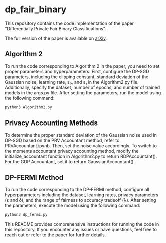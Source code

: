 # dp_fair_binary

This repository contains the code implementation of the paper "Differentially Private Fair Binary Classifications".

The full version of the paper is available on [arXiv](https://arxiv.org/abs/2402.15603).

## Algorithm 2

To run the code corresponding to Algorithm 2 in the paper, you need to set proper parameters and hyperparameters. First, configure the DP-SGD parameters, including the clipping constant, standard deviation of the Gaussian noise, learning rate, ε₀, and ε₁ in the Algorithm2.py file. Additionally, specify the dataset, number of epochs, and number of trained models in the args.py file. After setting the parameters, run the model using the following command:

```bash
python3 Algorithm2.py
```

## Privacy Accounting Methods

To determine the proper standard deviation of the Gaussian noise used in DP-SGD based on the PRV Accountant method, refer to PRVAccountant.ipynb. Then, set the noise value accordingly. To switch to the moments accountant privacy accounting method, modify the initialize_accountant function in Algorithm2.py to return RDPAccountant(). For the GDP Accountant, set it to return GaussianAccountant().

## DP-FERMI Method

To run the code corresponding to the DP-FERMI method, configure all hyperparameters including the dataset, learning rates, privacy parameters (ε and δ), and the range of fairness to accuracy tradeoff (λ). After setting the parameters, execute the model using the following command:

```bash
python3 dp_fermi.py
```

This README provides comprehensive instructions for running the code in this repository. If you encounter any issues or have questions, feel free to reach out or refer to the paper for further details.
